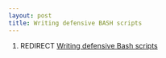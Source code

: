 ```yaml
---
layout: post 
title: Writing defensive BASH scripts
---
```


1.  REDIRECT [Writing defensive Bash
    scripts](Writing_defensive_Bash_scripts "wikilink")

